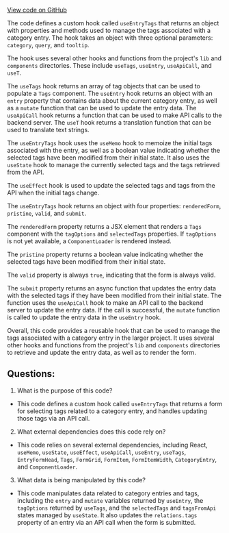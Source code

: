 [View code on GitHub](https://github.com/technologiestiftung/kulturdaten-frontend/blob/master/components/pages/helpers/form/Tags.tsx)

The code defines a custom hook called `useEntryTags` that returns an object with properties and methods used to manage the tags associated with a category entry. The hook takes an object with three optional parameters: `category`, `query`, and `tooltip`. 

The hook uses several other hooks and functions from the project's `lib` and `components` directories. These include `useTags`, `useEntry`, `useApiCall`, and `useT`. 

The `useTags` hook returns an array of tag objects that can be used to populate a `Tags` component. The `useEntry` hook returns an object with an `entry` property that contains data about the current category entry, as well as a `mutate` function that can be used to update the entry data. The `useApiCall` hook returns a function that can be used to make API calls to the backend server. The `useT` hook returns a translation function that can be used to translate text strings.

The `useEntryTags` hook uses the `useMemo` hook to memoize the initial tags associated with the entry, as well as a boolean value indicating whether the selected tags have been modified from their initial state. It also uses the `useState` hook to manage the currently selected tags and the tags retrieved from the API. 

The `useEffect` hook is used to update the selected tags and tags from the API when the initial tags change. 

The `useEntryTags` hook returns an object with four properties: `renderedForm`, `pristine`, `valid`, and `submit`. 

The `renderedForm` property returns a JSX element that renders a `Tags` component with the `tagOptions` and `selectedTags` properties. If `tagOptions` is not yet available, a `ComponentLoader` is rendered instead. 

The `pristine` property returns a boolean value indicating whether the selected tags have been modified from their initial state. 

The `valid` property is always `true`, indicating that the form is always valid. 

The `submit` property returns an async function that updates the entry data with the selected tags if they have been modified from their initial state. The function uses the `useApiCall` hook to make an API call to the backend server to update the entry data. If the call is successful, the `mutate` function is called to update the entry data in the `useEntry` hook. 

Overall, this code provides a reusable hook that can be used to manage the tags associated with a category entry in the larger project. It uses several other hooks and functions from the project's `lib` and `components` directories to retrieve and update the entry data, as well as to render the form.
## Questions: 
 1. What is the purpose of this code?
- This code defines a custom hook called `useEntryTags` that returns a form for selecting tags related to a category entry, and handles updating those tags via an API call.

2. What external dependencies does this code rely on?
- This code relies on several external dependencies, including React, `useMemo`, `useState`, `useEffect`, `useApiCall`, `useEntry`, `useTags`, `EntryFormHead`, `Tags`, `FormGrid`, `FormItem`, `FormItemWidth`, `CategoryEntry`, and `ComponentLoader`.

3. What data is being manipulated by this code?
- This code manipulates data related to category entries and tags, including the `entry` and `mutate` variables returned by `useEntry`, the `tagOptions` returned by `useTags`, and the `selectedTags` and `tagsFromApi` states managed by `useState`. It also updates the `relations.tags` property of an entry via an API call when the form is submitted.